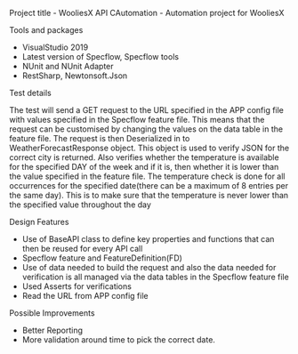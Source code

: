 Project title - WooliesX API CAutomation - Automation project for WooliesX

Tools and packages
- VisualStudio 2019
- Latest version of Specflow, Specflow tools
- NUnit and NUnit Adapter
- RestSharp, Newtonsoft.Json

Test details

The test will send a GET request to the URL specified in the APP config file with values specified in the Specflow feature file. This means that the request can be customised by changing the values on the data table in the feature file. The request is then Deserialized in to WeatherForecastResponse object. This object is used to verify JSON for the correct city is returned. Also verifies whether the temperature is available for the specified DAY of the week and if it is, then whether it is lower than the value specified in the feature file. The temperature check is done for all occurrences for the specified date(there can be a maximum of 8 entries per the same day). This is to make sure that the temperature is never lower than the specified value throughout the day

Design Features

- Use of BaseAPI class to define key properties and functions that can then be reused  for every API call
- Specflow feature and FeatureDefinition(FD)
- Use of data needed to build the request and also the data needed for verification is all managed via the data tables in the Specflow feature file
- Used Asserts for verifications
- Read the URL from APP config file

Possible Improvements

- Better Reporting
- More validation around time to pick the correct date.
